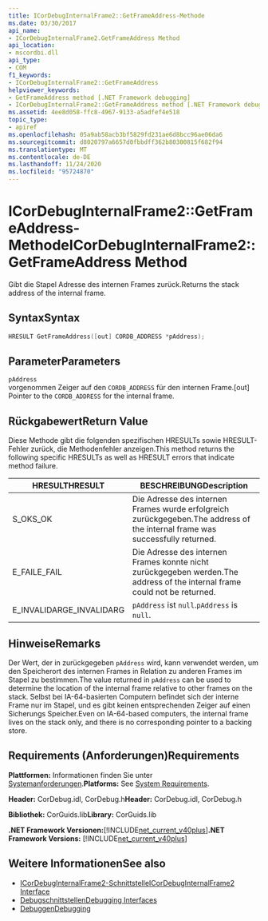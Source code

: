 ```yaml
---
title: ICorDebugInternalFrame2::GetFrameAddress-Methode
ms.date: 03/30/2017
api_name:
- ICorDebugInternalFrame2.GetFrameAddress Method
api_location:
- mscordbi.dll
api_type:
- COM
f1_keywords:
- ICorDebugInternalFrame2::GetFrameAddress
helpviewer_keywords:
- GetFrameAddress method [.NET Framework debugging]
- ICorDebugInternalFrame2::GetFrameAddress method [.NET Framework debugging]
ms.assetid: 4ee8d058-ffc8-4967-9133-a5adfef4e518
topic_type:
- apiref
ms.openlocfilehash: 05a9ab58acb3bf5829fd231ae6d8bcc96ae06da6
ms.sourcegitcommit: d8020797a6657d0fbbdff362b80300815f682f94
ms.translationtype: MT
ms.contentlocale: de-DE
ms.lasthandoff: 11/24/2020
ms.locfileid: "95724870"
---
```

# <a name="icordebuginternalframe2getframeaddress-method"></a><span data-ttu-id="52d67-102">ICorDebugInternalFrame2::GetFrameAddress-Methode</span><span class="sxs-lookup"><span data-stu-id="52d67-102">ICorDebugInternalFrame2::GetFrameAddress Method</span></span>

<span data-ttu-id="52d67-103">Gibt die Stapel Adresse des internen Frames zurück.</span><span class="sxs-lookup"><span data-stu-id="52d67-103">Returns the stack address of the internal frame.</span></span>  
  
## <a name="syntax"></a><span data-ttu-id="52d67-104">Syntax</span><span class="sxs-lookup"><span data-stu-id="52d67-104">Syntax</span></span>  
  
```cpp  
HRESULT GetFrameAddress([out] CORDB_ADDRESS *pAddress);  
```  
  
## <a name="parameters"></a><span data-ttu-id="52d67-105">Parameter</span><span class="sxs-lookup"><span data-stu-id="52d67-105">Parameters</span></span>  

 `pAddress`  
 <span data-ttu-id="52d67-106">vorgenommen Zeiger auf den `CORDB_ADDRESS` für den internen Frame.</span><span class="sxs-lookup"><span data-stu-id="52d67-106">[out] Pointer to the `CORDB_ADDRESS` for the internal frame.</span></span>  
  
## <a name="return-value"></a><span data-ttu-id="52d67-107">Rückgabewert</span><span class="sxs-lookup"><span data-stu-id="52d67-107">Return Value</span></span>  

 <span data-ttu-id="52d67-108">Diese Methode gibt die folgenden spezifischen HRESULTs sowie HRESULT-Fehler zurück, die Methodenfehler anzeigen.</span><span class="sxs-lookup"><span data-stu-id="52d67-108">This method returns the following specific HRESULTs as well as HRESULT errors that indicate method failure.</span></span>  
  
|<span data-ttu-id="52d67-109">HRESULT</span><span class="sxs-lookup"><span data-stu-id="52d67-109">HRESULT</span></span>|<span data-ttu-id="52d67-110">BESCHREIBUNG</span><span class="sxs-lookup"><span data-stu-id="52d67-110">Description</span></span>|  
|-------------|-----------------|  
|<span data-ttu-id="52d67-111">S_OK</span><span class="sxs-lookup"><span data-stu-id="52d67-111">S_OK</span></span>|<span data-ttu-id="52d67-112">Die Adresse des internen Frames wurde erfolgreich zurückgegeben.</span><span class="sxs-lookup"><span data-stu-id="52d67-112">The address of the internal frame was successfully returned.</span></span>|  
|<span data-ttu-id="52d67-113">E_FAIL</span><span class="sxs-lookup"><span data-stu-id="52d67-113">E_FAIL</span></span>|<span data-ttu-id="52d67-114">Die Adresse des internen Frames konnte nicht zurückgegeben werden.</span><span class="sxs-lookup"><span data-stu-id="52d67-114">The address of the internal frame could not be returned.</span></span>|  
|<span data-ttu-id="52d67-115">E_INVALIDARG</span><span class="sxs-lookup"><span data-stu-id="52d67-115">E_INVALIDARG</span></span>|<span data-ttu-id="52d67-116">`pAddress` ist `null`.</span><span class="sxs-lookup"><span data-stu-id="52d67-116">`pAddress` is `null`.</span></span>|  
  
## <a name="remarks"></a><span data-ttu-id="52d67-117">Hinweise</span><span class="sxs-lookup"><span data-stu-id="52d67-117">Remarks</span></span>  

 <span data-ttu-id="52d67-118">Der Wert, der in zurückgegeben `pAddress` wird, kann verwendet werden, um den Speicherort des internen Frames in Relation zu anderen Frames im Stapel zu bestimmen.</span><span class="sxs-lookup"><span data-stu-id="52d67-118">The value returned in `pAddress` can be used to determine the location of the internal frame relative to other frames on the stack.</span></span> <span data-ttu-id="52d67-119">Selbst bei IA-64-basierten Computern befindet sich der interne Frame nur im Stapel, und es gibt keinen entsprechenden Zeiger auf einen Sicherungs Speicher.</span><span class="sxs-lookup"><span data-stu-id="52d67-119">Even on IA-64-based computers, the internal frame lives on the stack only, and there is no corresponding pointer to a backing store.</span></span>  
  
## <a name="requirements"></a><span data-ttu-id="52d67-120">Requirements (Anforderungen)</span><span class="sxs-lookup"><span data-stu-id="52d67-120">Requirements</span></span>  

 <span data-ttu-id="52d67-121">**Plattformen:** Informationen finden Sie unter [Systemanforderungen](../../get-started/system-requirements.md).</span><span class="sxs-lookup"><span data-stu-id="52d67-121">**Platforms:** See [System Requirements](../../get-started/system-requirements.md).</span></span>  
  
 <span data-ttu-id="52d67-122">**Header:** CorDebug.idl, CorDebug.h</span><span class="sxs-lookup"><span data-stu-id="52d67-122">**Header:** CorDebug.idl, CorDebug.h</span></span>  
  
 <span data-ttu-id="52d67-123">**Bibliothek:** CorGuids.lib</span><span class="sxs-lookup"><span data-stu-id="52d67-123">**Library:** CorGuids.lib</span></span>  
  
 <span data-ttu-id="52d67-124">**.NET Framework Versionen:**[!INCLUDE[net_current_v40plus](../../../../includes/net-current-v40plus-md.md)]</span><span class="sxs-lookup"><span data-stu-id="52d67-124">**.NET Framework Versions:** [!INCLUDE[net_current_v40plus](../../../../includes/net-current-v40plus-md.md)]</span></span>  
  
## <a name="see-also"></a><span data-ttu-id="52d67-125">Weitere Informationen</span><span class="sxs-lookup"><span data-stu-id="52d67-125">See also</span></span>

- [<span data-ttu-id="52d67-126">ICorDebugInternalFrame2-Schnittstelle</span><span class="sxs-lookup"><span data-stu-id="52d67-126">ICorDebugInternalFrame2 Interface</span></span>](icordebuginternalframe2-interface.md)
- [<span data-ttu-id="52d67-127">Debugschnittstellen</span><span class="sxs-lookup"><span data-stu-id="52d67-127">Debugging Interfaces</span></span>](debugging-interfaces.md)
- [<span data-ttu-id="52d67-128">Debuggen</span><span class="sxs-lookup"><span data-stu-id="52d67-128">Debugging</span></span>](index.md)
